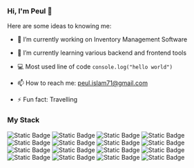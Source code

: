 ###  Hi, I'm Peul 👋

Here are some ideas to knowing me:

- 🔭 I’m currently working on Inventory Management Software
- 🌱 I’m currently learning various backend and frontend tools
- 💻 Most used line of code `console.log("hello world")`
- 📫 How to reach me: peul.islam71@gmail.com

- ⚡ Fun fact: Travelling

### My Stack
![Static Badge](https://img.shields.io/badge/JavaScript-%23F7DF1E?style=for-the-badge&logo=JavaScript&logoColor=23323330&color=%23403f3e)
![Static Badge](https://img.shields.io/badge/React-%2361DAFB?style=for-the-badge&logo=React&logoColor=23323330&color=black)
![Static Badge](https://img.shields.io/badge/react%20router-%23CA4245?style=for-the-badge&logo=react%20router&logoColor=white)
![Static Badge](https://img.shields.io/badge/Firebase-%23FFCA28?style=for-the-badge&logo=Firebase&logoColor=white&labelColor=black)
![Static Badge](https://img.shields.io/badge/Node.js-%23339933?style=for-the-badge&logo=Node.js&logoColor=white&labelColor=black&color=%23339933)
![Static Badge](https://img.shields.io/badge/Express.js-%23000000?style=for-the-badge&logo=Express&logoColor=white&color=black)
![Static Badge](https://img.shields.io/badge/MongoDB-%2347A248?style=for-the-badge&logo=MongoDB&logoColor=white&labelColor=black&color=23339933)
![Static Badge](https://img.shields.io/badge/Tailwind%20CSS-%2306B6D4?style=for-the-badge&logo=Tailwind%20CSS&color=black)
![Static Badge](https://img.shields.io/badge/daisyui-%235A0EF8?style=for-the-badge&logo=daisyui&labelColor=black)
![Static Badge](https://img.shields.io/badge/Visual%20Studio%20Code-%23007ACC?style=for-the-badge&logo=Visual%20Studio%20Code)
![Static Badge](https://img.shields.io/badge/markdown-%23000000?style=for-the-badge&logo=markdown)
![Static Badge](https://img.shields.io/badge/HTML5-%23E34F26?style=for-the-badge&logo=HTML5&logoColor=white)
![Static Badge](https://img.shields.io/badge/CSS3-%231572B6?style=for-the-badge&logo=CSS3&logoColor=white)
![Static Badge](https://img.shields.io/badge/JWT-%23000000?style=for-the-badge&logo=jsonwebtokens&logoColor=%23FFFFFF)
![Static Badge](https://img.shields.io/badge/Git-%23F05032?style=for-the-badge&logo=Git&logoColor=white)
![Static Badge](https://img.shields.io/badge/Netlify-%2300C7B7?style=for-the-badge&logo=Netlify&logoColor=white)


